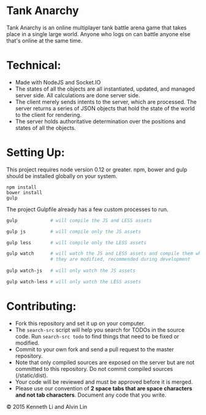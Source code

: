 # Tank Anarchy
Tank Anarchy is an online multiplayer tank battle arena game that takes place
in a single large world. Anyone who logs on can battle anyone else that's online at
the same time.

# Technical:
  - Made with NodeJS and Socket.IO
  - The states of all the objects are all instantiated, updated, and managed
  server side. All calculations are done server side.
  - The client merely sends intents to the server, which are processed. The
  server returns a series of JSON objects that hold the state of the world to
  the client for rendering.
  - The server holds authoritative determination over the positions and states
  of all the objects.

# Setting Up:
  This project requires node version 0.12 or greater.
  npm, bower and gulp should be installed globally on your system.
  ```
  npm install
  bower install
  gulp
  ```
  The project Gulpfile already has a few custom processes to run.  
  ```bash
  gulp            # will compile the JS and LESS assets
  
  gulp js         # will compile only the JS assets
  
  gulp less       # will compile only the LESS assets
  
  gulp watch      # will watch the JS and LESS assets and compile them when
                  # they are modified, recommended during development
                
  gulp watch-js   # will only watch the JS assets
  
  gulp watch-less # will only watch the LESS assets
  ```
  
# Contributing:
  - Fork this repository and set it up on your computer.
  - The `search-src` script will help you search for TODOs in the source code.
  Run `search-src todo` to find things that need to be fixed or modified.
  - Commit to your own fork and send a pull request to the master repository.
  - Note that only compiled sources are exposed on the server but are not
  committed to this repository. Do not commit compiled sources (/static/dist).
  - Your code will be reviewed and must be approved before it is merged.
  - Please use our convention of **2 space tabs that are space characters and
  not tab characters**. Document any code that you write.

&copy; 2015 Kenneth Li and Alvin Lin
